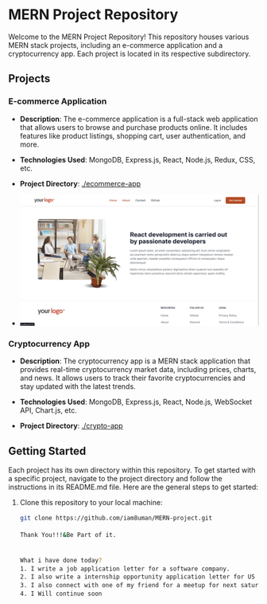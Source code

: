 # MERN Project Repository

Welcome to the MERN Project Repository! This repository houses various MERN stack projects, including an e-commerce application and a cryptocurrency app. Each project is located in its respective subdirectory.

## Projects

### E-commerce Application

- **Description**: The e-commerce application is a full-stack web application that allows users to browse and purchase products online. It includes features like product listings, shopping cart, user authentication, and more.

- **Technologies Used**: MongoDB, Express.js, React, Node.js, Redux, CSS, etc.

- **Project Directory**: [./ecommerce-app](./E-commerse)
- <img src='Screenshot 2023-09-24 141520.png' />

### Cryptocurrency App

- **Description**: The cryptocurrency app is a MERN stack application that provides real-time cryptocurrency market data, including prices, charts, and news. It allows users to track their favorite cryptocurrencies and stay updated with the latest trends.

- **Technologies Used**: MongoDB, Express.js, React, Node.js, WebSocket API, Chart.js, etc.

- **Project Directory**: [./crypto-app](./crypto-app)

## Getting Started

Each project has its own directory within this repository. To get started with a specific project, navigate to the project directory and follow the instructions in its README.md file. Here are the general steps to get started:

1. Clone this repository to your local machine:

   ```bash
   git clone https://github.com/iam8uman/MERN-project.git

   Thank You!!!&Be Part of it. 
   

   What i have done today?
   1. I write a job application letter for a software company.
   2. I also write a internship opportunity application letter for US Embassy Nepal.
   3. I also connect with one of my friend for a meetup for next saturday and talk about our carrier and future.
   4. I Will continue soon